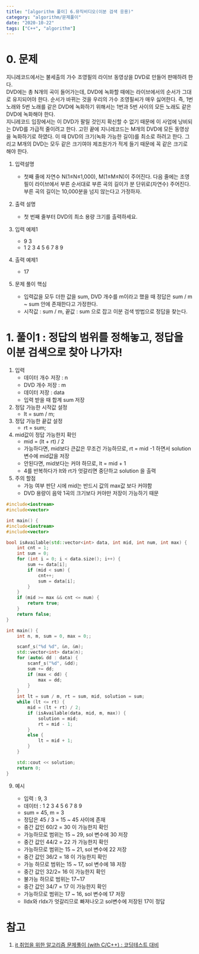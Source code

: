 ```yaml
---
title: "[algorithm 풀이] 6.뮤직비디오(이분 검색 응용)"
category: "algorithm/문제풀이"
date: "2020-10-22"
tags: ["C++", "algorithm"]
---
```


# 0. 문제

지니레코드에서는 불세출의 가수 조영필의 라이브 동영상을 DVD로 만들어 판매하려 한다.  
DVD에는 총 N개의 곡이 들어가는데, DVD에 녹화할 때에는 라이브에서의 순서가 그대로 유지되어야 한다. 순서가 바뀌는 것을 우리의 가수 조영필씨가 매우 싫어한다. 즉, 1번 노래와 5번
노래를 같은 DVD에 녹화하기 위해서는 1번과 5번 사이의 모든 노래도 같은 DVD에 녹화해야 한다.  
지니레코드 입장에서는 이 DVD가 팔릴 것인지 확신할 수 없기 때문에 이 사업에 낭비되는 DVD를 가급적 줄이려고 한다. 고민 끝에 지니레코드는 M개의 DVD에 모든 동영상을 녹화하기로 하였다. 이 때 DVD의 크기(녹화 가능한 길이)를 최소로 하려고 한다. 그리고 M개의 DVD는 모두 같은 크기여야 제조원가가 적게 들기 때문에 꼭 같은 크기로 해야 한다.

1. 입력설명

   - 첫째 줄에 자연수 N(1≤N≤1,000), M(1≤M≤N)이 주어진다. 다음 줄에는 조영필이 라이브에서 부른 순서대로 부른 곡의 길이가 분 단위로(자연수) 주어진다. 부른 곡의 길이는 10,000분을 넘지 않는다고 가정하자.

2. 출력 설명

   - 첫 번째 줄부터 DVD의 최소 용량 크기를 출력하세요.

3. 입력 예제1

   - 9 3
   - 1 2 3 4 5 6 7 8 9

4. 출력 예제1

   - 17

5. 문제 풀이 핵심
   - 입력값을 모두 더한 값을 sum, DVD 개수를 m이라고 했을 때 정답은 sum / m ~ sum 안에 존재한다고 가정한다.
   - 시작값 : sum / m, 끝값 : sum 으로 잡고 이분 검색 방법으로 정답을 찾는다.

# 1. 풀이1 : 정답의 범위를 정해놓고, 정답을 이분 검색으로 찾아 나가자!

1. 입력
   - 데이터 개수 저장 : n
   - DVD 개수 저장 : m
   - 데이터 저장 : data
   - 입력 받을 때 합계 sum 저장
2. 정답 가능한 시작값 설정
   - lt = sum / m;
3. 정답 가능한 끝값 설정
   - rt = sum;
4. mid값이 정답 가능한지 확인
   - mid = (lt + rt) / 2
   - 가능하다면, mid보다 큰값은 무조건 가능하므로, rt = mid -1 하면서 solution 변수에 mid값을 저장
   - 안된다면, mid보다는 커야 하므로, lt = mid + 1
   - 4를 반복하다가 lt와 rt가 엇갈리면 중단하고 solution 을 출력
5. 주의 할점
   - 가능 여부 판단 시에 mid는 반드시 값의 max값 보다 커야함
   - DVD 용량이 음악 1곡의 크기보다 커야만 저장이 가능하기 때문

```cpp
#include<iostream>
#include<vector>

int main() {
#include<iostream>
#include<vector>

bool isAvailable(std::vector<int> data, int mid, int num, int max) {
	int cnt = 1;
	int sum = 0;
	for (int i = 0; i < data.size(); i++) {
		sum += data[i];
		if (mid < sum) {
			cnt++;
			sum = data[i];
		}
	}
	if (mid >= max && cnt <= num) {
		return true;
	}
	return false;
}

int main() {
	int n, m, sum = 0, max = 0;;

	scanf_s("%d %d", &n, &m);
	std::vector<int> data(n);
	for (auto& dd : data) {
		scanf_s("%d", &dd);
		sum += dd;
		if (max < dd) {
			max = dd;
		}
	}
	int lt = sum / m, rt = sum, mid, solution = sum;
	while (lt <= rt) {
		mid = (lt + rt) / 2;
		if (isAvailable(data, mid, m, max)) {
			solution = mid;
			rt = mid - 1;
		}
		else {
			lt = mid + 1;
		}
	}

	std::cout << solution;
	return 0;
}
```

9. 예시

   - 입력 : 9, 3
   - 데이터 : 1 2 3 4 5 6 7 8 9
   - sum = 45, m = 3
   - 정답은 45 / 3 = 15 ~ 45 사이에 존재
   - 중간 값인 60/2 = 30 이 가능한지 확인
   - 가능하므로 범위는 15 ~ 29, sol 변수에 30 저장
   - 중간 값인 44/2 = 22 가 가능한지 확인
   - 가능하므로 범위는 15 ~ 21, sol 변수에 22 저장
   - 중간 값인 36/2 = 18 이 가능한지 확인
   - 가능 하므로 범위는 15 ~ 17, sol 변수에 18 저장
   - 중간 값인 32/2= 16 이 가능한지 확인
   - 불가능 하므로 범위는 17~17
   - 중간 값인 34/7 = 17 이 가능한지 확인
   - 가능하므로 범위는 17 ~ 16, sol 변수에 17 저장
   - lIdx와 rIdx가 엇갈리므로 빠져나오고 sol변수에 저장된 17이 정답

# 참고

1. [it 취업을 위한 알고리즘 문제풀이 (with C/C++) : 코딩테스트 대비](https://www.inflearn.com/course/%EC%95%8C%EA%B3%A0%EB%A6%AC%EC%A6%98/)

